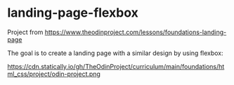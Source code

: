 # landing-page-flexbox

Project from https://www.theodinproject.com/lessons/foundations-landing-page

The goal is to create a landing page with a similar design by using flexbox:

 https://cdn.statically.io/gh/TheOdinProject/curriculum/main/foundations/html_css/project/odin-project.png